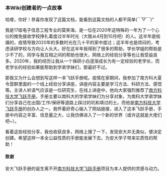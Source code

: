 ### 本Wiki创建者的一点故事

哈喽，你好！恭喜你发现了这篇文档，能看到这篇文档的人都不简单(￣▽￣)"

我是17级电子信息工程专业的莫笑海，是一位在2020年这特殊的一年为了一个心仪的推免接收学校挣扎着度过半年时光（大致从4月到10月吧）的人。这半年是枯燥的，疫情导致2020年的多数时光在几十平的家中度过；这半年也是烦闷的，考虑读研学校与方向让人头大。好在这半年我得到了很多的帮助，学长学姐的帮助是少不了的，同学与我互相之间的帮助也很大，网络上的经验分享等也让我受益良多。2020年，我的经历让我从一个保研小白逐渐成长为有一定经验的老学长，而老学长的经验如果能帮助到学弟学妹们，那最好不过。

那我又为什么会想到写这样一本飞跃手册呢。疫情在家期间，我参加了南方科大夏令营群里面的一个线上经验分享讲座，讲座内容主要是学习方法、科研方法、感悟等。主讲人听语气应该是一位研究生，在线上讲座中，他向大家强烈推荐了[南方科技大学飞跃手册](https://sustech-application.github.io/2020-Fall/)，手册主要以南科大的学弟学妹们为分享对象，为南科大学弟学妹们分享自己在出国/工作/保研等道路上踩过的坑和填过的土。而他是[南方科技大学飞跃手册](https://sustech-application.github.io/2020-Fall/)的创办人之一。我怀着好奇心输入了网站链接，进入了这本飞跃手册，手册中内容之丰富、信息量之大，让我仿佛进入了一个新的世界（或许这就是大佬们吧~）。

看着这些经验分享，我也收获良多，网络上搜了一下，发现安大并无类似，便决定创建。希望这样一本全公益性质的手册能发展下去，为安大学子带来实质性的帮助！

#### 致谢
安大飞跃手册的诞生离不开[南方科技大学飞跃手册](https://sustech-application.github.io/2020-Fall/)项目为本人提供的灵感与动力。
